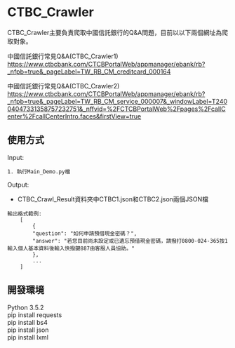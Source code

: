 # CTBC_Crawler
CTBC_Crawler主要負責爬取中國信託銀行的Q&A問題，目前以以下兩個網址為爬取對象。

中國信託銀行常見Q&A(CTBC_Crawler1)</br>
https://www.ctbcbank.com/CTCBPortalWeb/appmanager/ebank/rb?_nfpb=true&_pageLabel=TW_RB_CM_creditcard_000164</br>

中國信託銀行常見Q&A(CTBC_Crawler2)</br>
https://www.ctbcbank.com/CTCBPortalWeb/appmanager/ebank/rb?_nfpb=true&_pageLabel=TW_RB_CM_service_000007&_windowLabel=T24004047331358757232751&_nffvid=%2FCTCBPortalWeb%2Fpages%2FcallCenter%2FcallCenterIntro.faces&firstView=true</br>

## 使用方式
Input:</br>
```
1. 執行Main_Demo.py檔
```
Output:</br>
* CTBC_Crawl_Result資料夾中CTBC1.json和CTBC2.json兩個JSON檔</br>


```
輸出格式範例:
    [
	    {
	    "question": "如何申請預借現金密碼？",
	    "answer": "若您目前尚未設定或已遺忘預借現金密碼，請撥打0800-024-365按1輸入個人基本資料後輸入快撥鍵887由客服人員協助。"
	    },
	    ...
    ]
```


## 開發環境
Python 3.5.2</br>
pip install requests</br>
pip install bs4</br>
pip install json</br>
pip install lxml</br>


